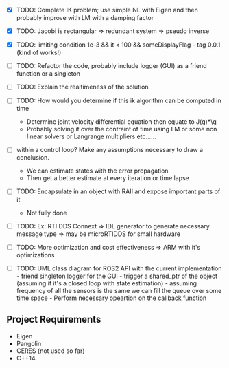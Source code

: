 
 - [x] TODO: Complete IK problem; use simple NL with Eigen and then probably improve with LM with a damping factor
 - [x] TODO: Jacobi is rectangular => redundant system  => pseudo inverse 
 - [x] TODO: limiting condition 1e-3 && it < 100 && someDisplayFlag - tag 0.0.1 (kind of works!)
 - [ ] TODO: Refactor the code, probably include logger (GUI) as a friend function or a singleton
 - [ ] TODO: Explain the realtimeness of the solution
 - [ ] TODO:   How would you determine if this ik algorithm can be computed in time 
      - Determine joint velocity differential equation then equate to J(q)*\q
      - Probably solving it over the contraint of time using LM or some non linear solvers or Langrange multipliers etc......
 - [ ] within a control loop? Make any assumptions necessary to draw a conclusion.
      - We can estimate states with the error propagation
      - Then get a better estimate at every iteration or time lapse 
 - [ ] TODO: Encapsulate in an object with RAII and expose important parts of it
      - Not fully done  
 - [ ] TODO: Ex: RTI DDS Connext => IDL generator to generate necessary message type => may be microRTIDDS for small hardware 
 - [ ] TODO: More optimization and cost effectiveness => ARM with it's optimizations 
 - [ ] TODO: UML class diagram for ROS2 API with the current implementation
        - friend singleton logger for the GUI
        - trigger a shared_ptr of the object (assuming if it's a closed loop with state estimation)
        - assuming frequency of all the sensors is the same we can fill the queue over some time space
        - Perform necessary opeartion on the callback function


## Project Requirements

- Eigen
- Pangolin
- CERES (not used so far)
- C++14





